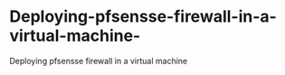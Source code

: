 # Deploying-pfsensse-firewall-in-a-virtual-machine-
Deploying pfsensse firewall in a virtual machine 
